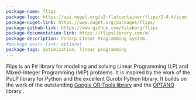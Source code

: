 ```yaml
---
package-name: flips
package-logo: https://api.nuget.org/v3-flatcontainer/flips/2.4.4/icon
package-nuget-link: https://www.nuget.org/packages/flips/
package-github-link: https://www.github.com/fslaborg/flips
package-documentation-link: https://flipslibrary.com/#/
package-description: Fsharp LInear Programming System.
#package-posts-link: optional
package-tags: optimization, linear programming
---
```


Flips is an F# library for modeling and solving Linear Programming (LP) and Mixed-Integer Programming (MIP) problems. It is inspired by the work of the PuLP library for Python and the excellent Gurobi Python library. It builds on the work of the outstanding [Google OR-Tools library](https://github.com/google/or-tools) and the [OPTANO](https://optano.com/en/modeling/) library .